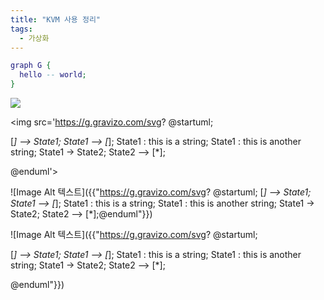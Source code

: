 ```yaml
---
title: "KVM 사용 정리"
tags:
  - 가상화
---
```


```dot
graph G {
  hello -- world;
}
```


<img src='https://g.gravizo.com/svg?
@startuml;
[*] --> State1;
State1 --> [*];
State1 : this is a string;
State1 : this is another string;
State1 -> State2;
State2 --> [*];
@enduml'>

<img src='https://g.gravizo.com/svg?
@startuml;

[*] --> State1;
State1 --> [*];
State1 : this is a string;
State1 : this is another string;
State1 -> State2;
State2 --> [*];

@enduml'>

![Image Alt 텍스트]({{"https://g.gravizo.com/svg?
@startuml;
[*] --> State1;
State1 --> [*];
State1 : this is a string;
State1 : this is another string;
State1 -> State2;
State2 --> [*];@enduml"}})

![Image Alt 텍스트]({{"https://g.gravizo.com/svg?
@startuml;

[*] --> State1;
State1 --> [*];
State1 : this is a string;
State1 : this is another string;
State1 -> State2;
State2 --> [*];

@enduml"}})
